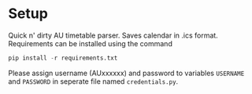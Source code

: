 # Setup
Quick n' dirty AU timetable parser. Saves calendar in .ics format. Requirements can be installed using the command
```python
pip install -r requirements.txt
```
Please assign username (AUxxxxxx) and password to variables `USERNAME` and `PASSWORD` in seperate file named `credentials.py`.
